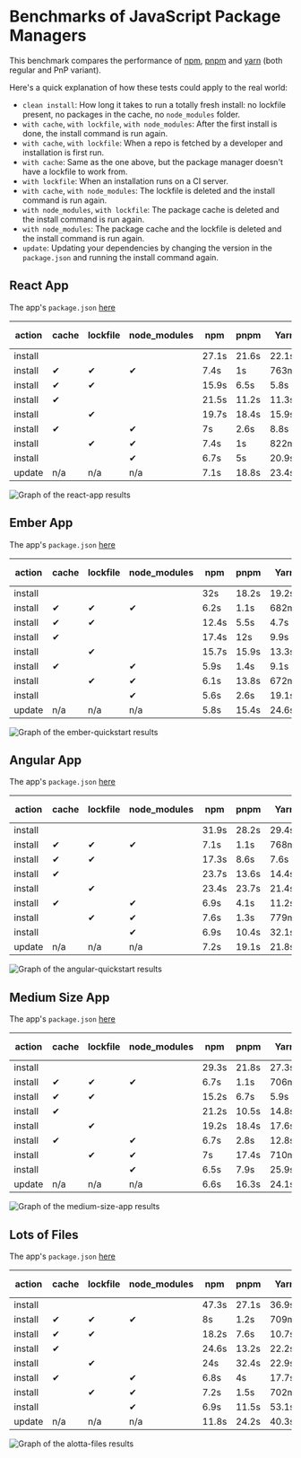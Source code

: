 # Benchmarks of JavaScript Package Managers

This benchmark compares the performance of [npm](https://github.com/npm/cli), [pnpm](https://github.com/pnpm/pnpm) and [yarn](https://github.com/yarnpkg/yarn) (both regular and PnP variant).

Here's a quick explanation of how these tests could apply to the real world:

- `clean install`: How long it takes to run a totally fresh install: no lockfile present, no packages in the cache, no `node_modules` folder.
- `with cache`, `with lockfile`, `with node_modules`: After the first install is done, the install command is run again.
- `with cache`, `with lockfile`: When a repo is fetched by a developer and installation is first run.
- `with cache`: Same as the one above, but the package manager doesn't have a lockfile to work from.
- `with lockfile`: When an installation runs on a CI server.
- `with cache`, `with node_modules`: The lockfile is deleted and the install command is run again.
- `with node_modules`, `with lockfile`: The package cache is deleted and the install command is run again.
- `with node_modules`: The package cache and the lockfile is deleted and the install command is run again.
- `update`: Updating your dependencies by changing the version in the `package.json` and running the install command again.

## React App

The app's `package.json` [here](./fixtures/react-app/package.json)

| action  | cache | lockfile | node_modules| npm | pnpm | Yarn | Yarn PnP |
| ---     | ---   | ---      | ---         | --- | --- | --- | --- |
| install |       |          |             | 27.1s | 21.6s | 22.1s | 17.5s |
| install | ✔     | ✔        | ✔           | 7.4s | 1s | 763ms | n/a |
| install | ✔     | ✔        |             | 15.9s | 6.5s | 5.8s | 1.7s |
| install | ✔     |          |             | 21.5s | 11.2s | 11.3s | 6.5s |
| install |       | ✔        |             | 19.7s | 18.4s | 15.9s | 11.9s |
| install | ✔     |          | ✔           | 7s | 2.6s | 8.8s | n/a |
| install |       | ✔        | ✔           | 7.4s | 1s | 822ms | n/a |
| install |       |          | ✔           | 6.7s | 5s | 20.9s | n/a |
| update  | n/a   | n/a      | n/a         | 7.1s | 18.8s | 23.4s | 19.7s |

![Graph of the react-app results](./results/imgs/react-app.svg)

## Ember App

The app's `package.json` [here](./fixtures/ember-quickstart/package.json)

| action  | cache | lockfile | node_modules| npm | pnpm | Yarn | Yarn PnP |
| ---     | ---   | ---      | ---         | --- | --- | --- | --- |
| install |       |          |             | 32s | 18.2s | 19.2s | 17.6s |
| install | ✔     | ✔        | ✔           | 6.2s | 1.1s | 682ms | n/a |
| install | ✔     | ✔        |             | 12.4s | 5.5s | 4.7s | 1.7s |
| install | ✔     |          |             | 17.4s | 12s | 9.9s | 7.2s |
| install |       | ✔        |             | 15.7s | 15.9s | 13.3s | 11s |
| install | ✔     |          | ✔           | 5.9s | 1.4s | 9.1s | n/a |
| install |       | ✔        | ✔           | 6.1s | 13.8s | 672ms | n/a |
| install |       |          | ✔           | 5.6s | 2.6s | 19.1s | n/a |
| update  | n/a   | n/a      | n/a         | 5.8s | 15.4s | 24.6s | 16.4s |

![Graph of the ember-quickstart results](./results/imgs/ember-quickstart.svg)

## Angular App

The app's `package.json` [here](./fixtures/angular-quickstart/package.json)

| action  | cache | lockfile | node_modules| npm | pnpm | Yarn | Yarn PnP |
| ---     | ---   | ---      | ---         | --- | --- | --- | --- |
| install |       |          |             | 31.9s | 28.2s | 29.4s | 26s |
| install | ✔     | ✔        | ✔           | 7.1s | 1.1s | 768ms | n/a |
| install | ✔     | ✔        |             | 17.3s | 8.6s | 7.6s | 2s |
| install | ✔     |          |             | 23.7s | 13.6s | 14.4s | 9.7s |
| install |       | ✔        |             | 23.4s | 23.7s | 21.4s | 16.4s |
| install | ✔     |          | ✔           | 6.9s | 4.1s | 11.2s | n/a |
| install |       | ✔        | ✔           | 7.6s | 1.3s | 779ms | n/a |
| install |       |          | ✔           | 6.9s | 10.4s | 32.1s | n/a |
| update  | n/a   | n/a      | n/a         | 7.2s | 19.1s | 21.8s | 14.3s |

![Graph of the angular-quickstart results](./results/imgs/angular-quickstart.svg)

## Medium Size App

The app's `package.json` [here](./fixtures/medium-size-app/package.json)

| action  | cache | lockfile | node_modules| npm | pnpm | Yarn | Yarn PnP |
| ---     | ---   | ---      | ---         | --- | --- | --- | --- |
| install |       |          |             | 29.3s | 21.8s | 27.3s | 23.1s |
| install | ✔     | ✔        | ✔           | 6.7s | 1.1s | 706ms | n/a |
| install | ✔     | ✔        |             | 15.2s | 6.7s | 5.9s | 1.7s |
| install | ✔     |          |             | 21.2s | 10.5s | 14.8s | 14.5s |
| install |       | ✔        |             | 19.2s | 18.4s | 17.6s | 13.4s |
| install | ✔     |          | ✔           | 6.7s | 2.8s | 12.8s | n/a |
| install |       | ✔        | ✔           | 7s | 17.4s | 710ms | n/a |
| install |       |          | ✔           | 6.5s | 7.9s | 25.9s | n/a |
| update  | n/a   | n/a      | n/a         | 6.6s | 16.3s | 24.1s | 20.9s |

![Graph of the medium-size-app results](./results/imgs/medium-size-app.svg)

## Lots of Files

The app's `package.json` [here](./fixtures/alotta-files/package.json)

| action  | cache | lockfile | node_modules| npm | pnpm | Yarn | Yarn PnP |
| ---     | ---   | ---      | ---         | --- | --- | --- | --- |
| install |       |          |             | 47.3s | 27.1s | 36.9s | 31.1s |
| install | ✔     | ✔        | ✔           | 8s | 1.2s | 709ms | n/a |
| install | ✔     | ✔        |             | 18.2s | 7.6s | 10.7s | 1.8s |
| install | ✔     |          |             | 24.6s | 13.2s | 22.2s | 14.8s |
| install |       | ✔        |             | 24s | 32.4s | 22.9s | 13.4s |
| install | ✔     |          | ✔           | 6.8s | 4s | 17.7s | n/a |
| install |       | ✔        | ✔           | 7.2s | 1.5s | 702ms | n/a |
| install |       |          | ✔           | 6.9s | 11.5s | 53.1s | n/a |
| update  | n/a   | n/a      | n/a         | 11.8s | 24.2s | 40.3s | 28.5s |

![Graph of the alotta-files results](./results/imgs/alotta-files.svg)